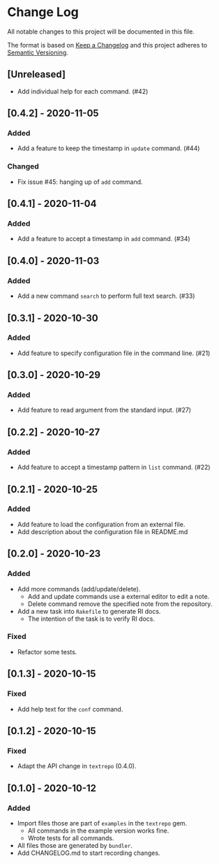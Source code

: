 # Change Log
All notable changes to this project will be documented in this file.

The format is based on [Keep a Changelog](https://keepachangelog.com/)
and this project adheres to [Semantic Versioning](https://semver.org/).

## [Unreleased]
- Add individual help for each command. (#42)


## [0.4.2] - 2020-11-05
### Added
- Add a feature to keep the timestamp in `update` command. (#44)

### Changed
- Fix issue #45: hanging up of `add` command.

## [0.4.1] - 2020-11-04
### Added
- Add a feature to accept a timestamp in `add` command. (#34)

## [0.4.0] - 2020-11-03
### Added
- Add a new command `search` to perform full text search. (#33)

## [0.3.1] - 2020-10-30
### Added
- Add feature to specify configuration file in the command line. (#21)

## [0.3.0] - 2020-10-29
### Added
- Add feature to read argument from the standard input. (#27)

## [0.2.2] - 2020-10-27
### Added
- Add feature to accept a timestamp pattern in `list` command. (#22)

## [0.2.1] - 2020-10-25
### Added
- Add feature to load the configuration from an external file.
- Add description about the configuration file in README.md

## [0.2.0] - 2020-10-23
### Added
- Add more commands (add/update/delete).
  - Add and update commands use a external editor to edit a note.
  - Delete command remove the specified note from the repository.
- Add a new task into `Rakefile` to generate RI docs.
  - The intention of the task is to verify RI docs.

### Fixed
- Refactor some tests.

## [0.1.3] - 2020-10-15
### Fixed
- Add help text for the `conf` command.

## [0.1.2] - 2020-10-15
### Fixed
- Adapt the API change in `textrepo` (0.4.0).

## [0.1.0] - 2020-10-12
### Added
- Import files those are part of `examples` in the `textrepo` gem.
  - All commands in the example version works fine.
  - Wrote tests for all commands.
- All files those are generated by `bundler`.
- Add CHANGELOG.md to start recording changes.
